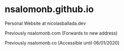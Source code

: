 # nsalomonb.github.io

Personal Website at nicolasballada.dev

Previously nsalomonb.com (Forwards to new address)

Previously nsalomonb.co [Accessible until 06/01/2020]


